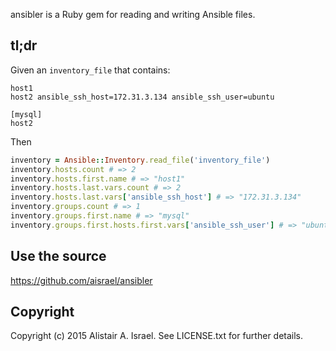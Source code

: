 ansibler is a Ruby gem for reading and writing Ansible files.

## tl;dr

Given an `inventory_file` that contains:

```
host1
host2 ansible_ssh_host=172.31.3.134 ansible_ssh_user=ubuntu

[mysql]
host2
```

Then

```ruby
inventory = Ansible::Inventory.read_file('inventory_file')
inventory.hosts.count # => 2
inventory.hosts.first.name # => "host1"
inventory.hosts.last.vars.count # => 2
inventory.hosts.last.vars['ansible_ssh_host'] # => "172.31.3.134"
inventory.groups.count # => 1
inventory.groups.first.name # => "mysql"
inventory.groups.first.hosts.first.vars['ansible_ssh_user'] # => "ubuntu"
```

## Use the source

https://github.com/aisrael/ansibler

## Copyright

Copyright (c) 2015 Alistair A. Israel. See LICENSE.txt for
further details.
